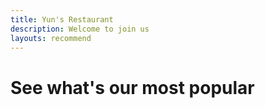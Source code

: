 ```yaml
---
title: Yun's Restaurant
description: Welcome to join us
layouts: recommend
---
```

# See what's our most popular

